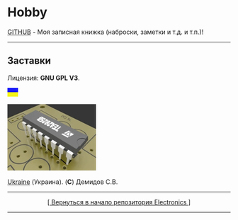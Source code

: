 # Hobby
[GITHUB](https://github.com) - Моя записная книжка (наброски, заметки и т.д. и т.п.)!

<hr>

## Заставки

Лицензия: **GNU GPL V3**.

![](https://github.com/drilnet/electronics/blob/master/UA.png)

![](https://github.com/drilnet/electronics/blob/master/AUDIO%20AMPLIFIER%20TEA2025B/TEA2025B.%20Animation/TEA2025B%2C%20contrast%20LQ.webp)

[Ukraine](https://en.wikipedia.org/wiki/Ukraine) (Украина). (**C**) Демидов С.В.

<hr>

<div align="center">
<a href="https://github.com/drilnet/electronics">
[ Вернуться в начало репозитория Electronics ]
</a>
</div>

<hr>
